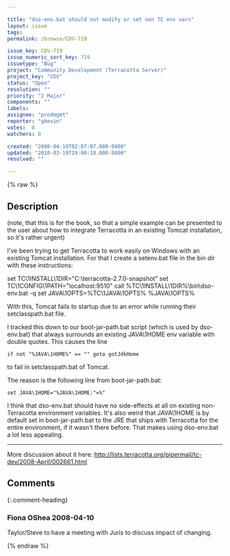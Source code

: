 ```yaml
---

title: "dso-env.bat should not modify or set non TC env vars"
layout: issue
tags: 
permalink: /browse/CDV-719

issue_key: CDV-719
issue_numeric_sort_key: 719
issuetype: "Bug"
project: "Community Development (Terracotta Server)"
project_key: "CDV"
status: "Open"
resolution: ""
priority: "2 Major"
components: ""
labels: 
assignee: "prodmgmt"
reporter: "gbevin"
votes:  0
watchers: 0

created: "2008-04-10T02:07:07.000-0400"
updated: "2010-03-19T19:00:10.000-0400"
resolved: ""

---
```




{% raw %}



## Description

<div markdown="1" class="description">

(note, that this is for the book, so that a simple example can be presented to the user about how to integrate Terracotta in an existing Tomcat installation, so it's rather urgent)

I've been trying to get Terracotta to work easily on Windows with an existing Tomcat installation. For that I create a setenv.bat file in the bin dir with these instructions:

set TC\1INSTALL\1DIR="C:\terracotta-2.7.0-snapshot"
set TC\1CONFIG\1PATH="localhost:9510"
call %TC\1INSTALL\1DIR%\bin\dso-env.bat -q
set JAVA\1OPTS=%TC\1JAVA\1OPTS% %JAVA\1OPTS%

With this, Tomcat fails to startup due to an error while running their setclasspath.bat file.

I tracked this down to our boot-jar-path.bat script (which is used by dso-env.bat) that always surrounds an existing JAVA\1HOME env variable with double quotes. This causes the line

    if not "%JAVA\1HOME%" == "" goto gotJdkHome

to fail in setclasspath.bat of Tomcat.

The reason is the following line from boot-jar-path.bat:

    set JAVA\1HOME="%JAVA\1HOME:"=%"

I think that dso-env.bat should have no side-effects at all on existing non-Terracotta environment variables. It's also weird that JAVA\1HOME is by default set in boot-jar-path.bat to the JRE that ships with Terracotta for the entire environment, if it wasn't there before. That makes using dso-env.bat a lot less appealing.

----

More discussion about it here:
http://lists.terracotta.org/pipermail/tc-dev/2008-April/002661.html


</div>

## Comments


{:.comment-heading}
### **Fiona OShea** <span class="date">2008-04-10</span>

<div markdown="1" class="comment">

Taylor/Steve to have a meeting with Juris to discuss impact of changing.

</div>



{% endraw %}
